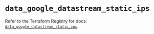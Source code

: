 # `data_google_datastream_static_ips`

Refer to the Terraform Registry for docs: [`data_google_datastream_static_ips`](https://registry.terraform.io/providers/hashicorp/google/5.39.0/docs/data-sources/datastream_static_ips).
